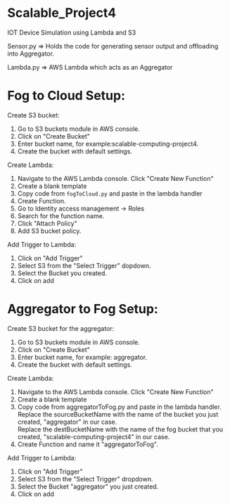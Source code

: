 # Scalable_Project4
IOT Device Simulation using Lambda and S3

Sensor.py => Holds the code for generating sensor output and offloading into Aggregator.

Lambda.py => AWS Lambda which acts as an Aggregator

# Fog to Cloud Setup:
Create S3 bucket:
1. Go to S3 buckets module in AWS console.
2. Click on "Create Bucket"
3. Enter bucket name, for example:scalable-computing-project4.
4. Create the bucket with default settings.

Create Lambda:
1. Navigate to the AWS Lambda console. Click "Create New Function"
2. Create a blank template
3. Copy code from `fogToCloud.py` and paste in the lambda handler
4. Create Function.
5. Go to Identity access management -> Roles
6. Search for the function name.
7. Click "Attach Policy"
8. Add S3 bucket policy.

Add Trigger to Lambda:
1. Click on "Add Trigger"
2. Select S3 from the "Select Trigger" dopdown.
3. Select the Bucket you created.
4. Click on add 

# Aggregator to Fog Setup:
Create S3 bucket for the aggregator:
1. Go to S3 buckets module in AWS console.
2. Click on "Create Bucket"
3. Enter bucket name, for example: aggregator.
4. Create the bucket with default settings.

Create Lambda:
1.	Navigate to the AWS Lambda console. Click "Create New Function"
2.	Create a blank template
3.	Copy code from aggregatorToFog.py and paste in the lambda handler.\
    Replace the sourceBucketName with the name of the bucket you just created, "aggregator" in our case.\
    Replace the destBucketName with the name of the fog bucket that you created, "scalable-computing-project4" in our case.
4.	Create Function and name it "aggregatorToFog".

Add Trigger to Lambda:
1.	Click on "Add Trigger"
2.	Select S3 from the "Select Trigger" dropdown.
3.	Select the Bucket "aggregator" you just created.
4.	Click on add
